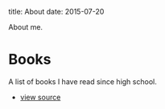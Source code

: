 title: About
date: 2015-07-20

About me.

# Books
A list of books I have read since high school.

- [view source](https://github.com/daschwa/books)